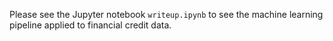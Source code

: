 Please see the Jupyter notebook `writeup.ipynb` to see the machine learning pipeline applied to financial credit data.